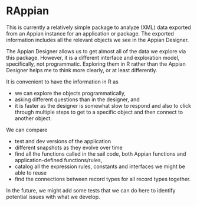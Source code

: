 # RAppian

This is currently a relatively simple package to analyze (XML) data exported from an Appian instance for an application or package.
The exported information includes all the relevant objects we see in the Appian Designer.

The Appian Designer allows us to get almost all of the data we explore via this package.
However, it is a different interface and exploration model, specifically, not programmatic.
Exploring them in R rather than the Appian Designer helps me to think more clearly, or at least differently.

It is convenient to have the information in R as
+ we can explore the objects programmatically,
+ asking different questions than in the designer, and
+ it is faster as the designer is somewhat slow to respond and also to click through multiple steps
  to get to a specific object and then connect to another object.


We can compare 

+ test and dev versions of the application
+ different snapshots as they evolve over time
+ find all the functions called in the sail code, both Appian functions and application-defined functions/rules,
+ catalog all the expression rules, constants and interfaces we might be able to reuse
+ find the connections between record types for all record types together.


In the future, we might add some tests that we can do here to identify potential issues with what we develop.

